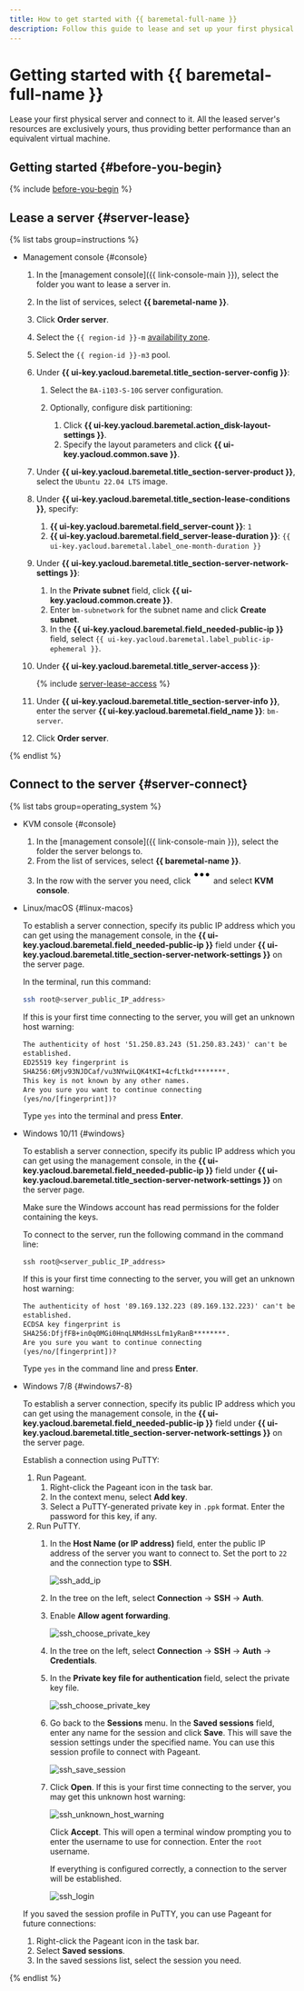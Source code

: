 ```yaml
---
title: How to get started with {{ baremetal-full-name }}
description: Follow this guide to lease and set up your first physical server in {{ baremetal-full-name }}.
---
```


# Getting started with {{ baremetal-full-name }}

Lease your first physical server and connect to it. All the leased server's resources are exclusively yours, thus providing better performance than an equivalent virtual machine.

## Getting started {#before-you-begin}

{% include [before-you-begin](../_tutorials/_tutorials_includes/before-you-begin.md) %}

## Lease a server {#server-lease}

{% list tabs group=instructions %}

- Management console {#console}

  1. In the [management console]({{ link-console-main }}), select the folder you want to lease a server in.
  1. In the list of services, select **{{ baremetal-name }}**.
  1. Click **Order server**.
  1. Select the `{{ region-id }}-m` [availability zone](../overview/concepts/geo-scope.md).
  1. Select the `{{ region-id }}-m3` pool.
  1. Under **{{ ui-key.yacloud.baremetal.title_section-server-config }}**:

     1. Select the `BA-i103-S-10G` server configuration.
     1. Optionally, configure disk partitioning:

        1. Click **{{ ui-key.yacloud.baremetal.action_disk-layout-settings }}**.
        1. Specify the layout parameters and click **{{ ui-key.yacloud.common.save }}**.

  1. Under **{{ ui-key.yacloud.baremetal.title_section-server-product }}**, select the `Ubuntu 22.04 LTS` image.
  1. Under **{{ ui-key.yacloud.baremetal.title_section-lease-conditions }}**, specify:

     1. **{{ ui-key.yacloud.baremetal.field_server-count }}**: `1`
     1. **{{ ui-key.yacloud.baremetal.field_server-lease-duration }}**: `{{ ui-key.yacloud.baremetal.label_one-month-duration }}`

  1. Under **{{ ui-key.yacloud.baremetal.title_section-server-network-settings }}**:

     1. In the **Private subnet** field, click **{{ ui-key.yacloud.common.create }}**.
     1. Enter `bm-subnetwork` for the subnet name and click **Create subnet**.
     1. In the **{{ ui-key.yacloud.baremetal.field_needed-public-ip }}** field, select `{{ ui-key.yacloud.baremetal.label_public-ip-ephemeral }}`.

  1. Under **{{ ui-key.yacloud.baremetal.title_server-access }}**:

      {% include [server-lease-access](../_includes/baremetal/server-lease-access.md) %}

  1. Under **{{ ui-key.yacloud.baremetal.title_section-server-info }}**, enter the server **{{ ui-key.yacloud.baremetal.field_name }}**: `bm-server`.
  1. Click **Order server**.

{% endlist %}

## Connect to the server {#server-connect}

{% list tabs group=operating_system %}

- KVM console {#console}

  1. In the [management console]({{ link-console-main }}), select the folder the server belongs to.
  1. From the list of services, select **{{ baremetal-name }}**.
  1. In the row with the server you need, click ![image](../_assets/console-icons/ellipsis.svg) and select **KVM console**.

- Linux/macOS {#linux-macos}
   
  To establish a server connection, specify its public IP address which you can get using the management console, in the **{{ ui-key.yacloud.baremetal.field_needed-public-ip }}** field under **{{ ui-key.yacloud.baremetal.title_section-server-network-settings }}** on the server page.

  In the terminal, run this command:

  ```bash
  ssh root@<server_public_IP_address>
  ```

  If this is your first time connecting to the server, you will get an unknown host warning:

  ```text
  The authenticity of host '51.250.83.243 (51.250.83.243)' can't be established.
  ED25519 key fingerprint is SHA256:6Mjv93NJDCaf/vu3NYwiLQK4tKI+4cfLtkd********.
  This key is not known by any other names.
  Are you sure you want to continue connecting (yes/no/[fingerprint])?
  ```

  Type `yes` into the terminal and press **Enter**.

- Windows 10/11 {#windows}

  To establish a server connection, specify its public IP address which you can get using the management console, in the **{{ ui-key.yacloud.baremetal.field_needed-public-ip }}** field under **{{ ui-key.yacloud.baremetal.title_section-server-network-settings }}** on the server page.

  Make sure the Windows account has read permissions for the folder containing the keys.

  To connect to the server, run the following command in the command line:

  ```shell
  ssh root@<server_public_IP_address>
  ```

  If this is your first time connecting to the server, you will get an unknown host warning:

  ```text
  The authenticity of host '89.169.132.223 (89.169.132.223)' can't be established.
  ECDSA key fingerprint is SHA256:DfjfFB+in0q0MGi0HnqLNMdHssLfm1yRanB********.
  Are you sure you want to continue connecting (yes/no/[fingerprint])?
  ```

  Type `yes` in the command line and press **Enter**.

- Windows 7/8 {#windows7-8}

  To establish a server connection, specify its public IP address which you can get using the management console, in the **{{ ui-key.yacloud.baremetal.field_needed-public-ip }}** field under **{{ ui-key.yacloud.baremetal.title_section-server-network-settings }}** on the server page.

  Establish a connection using PuTTY:

  1. Run Pageant.
     1. Right-click the Pageant icon in the task bar.
     1. In the context menu, select **Add key**.
     1. Select a PuTTY-generated private key in `.ppk` format. Enter the password for this key, if any.
  1. Run PuTTY.
     1. In the **Host Name (or IP address)** field, enter the public IP address of the server you want to connect to. Set the port to `22` and the connection type to **SSH**.

        ![ssh_add_ip](../_assets/compute/ssh-putty/ssh_add_ip.png)

     1. In the tree on the left, select **Connection** → **SSH** → **Auth**.
     1. Enable **Allow agent forwarding**.

        ![ssh_choose_private_key](../_assets/compute/ssh-putty/authentication_parameters.png)

     1. In the tree on the left, select **Connection** → **SSH** → **Auth** → **Credentials**.
     1. In the **Private key file for authentication** field, select the private key file.

        ![ssh_choose_private_key](../_assets/compute/ssh-putty/ssh_choose_private_key.png)

     1. Go back to the **Sessions** menu. In the **Saved sessions** field, enter any name for the session and click **Save**. This will save the session settings under the specified name. You can use this session profile to connect with Pageant.

        ![ssh_save_session](../_assets/compute/ssh-putty/ssh_save_session.png)

     1. Click **Open**. If this is your first time connecting to the server, you may get this unknown host warning:

        ![ssh_unknown_host_warning](../_assets/compute/ssh-putty/ssh_unknown_host_warning.png)

        Click **Accept**. This will open a terminal window prompting you to enter the username to use for connection. Enter the `root` username.

        If everything is configured correctly, a connection to the server will be established.

        ![ssh_login](../_assets/compute/ssh-putty/ssh_login.png)

  If you saved the session profile in PuTTY, you can use Pageant for future connections:

  1. Right-click the Pageant icon in the task bar.
  1. Select **Saved sessions**.
  1. In the saved sessions list, select the session you need.

{% endlist %}
